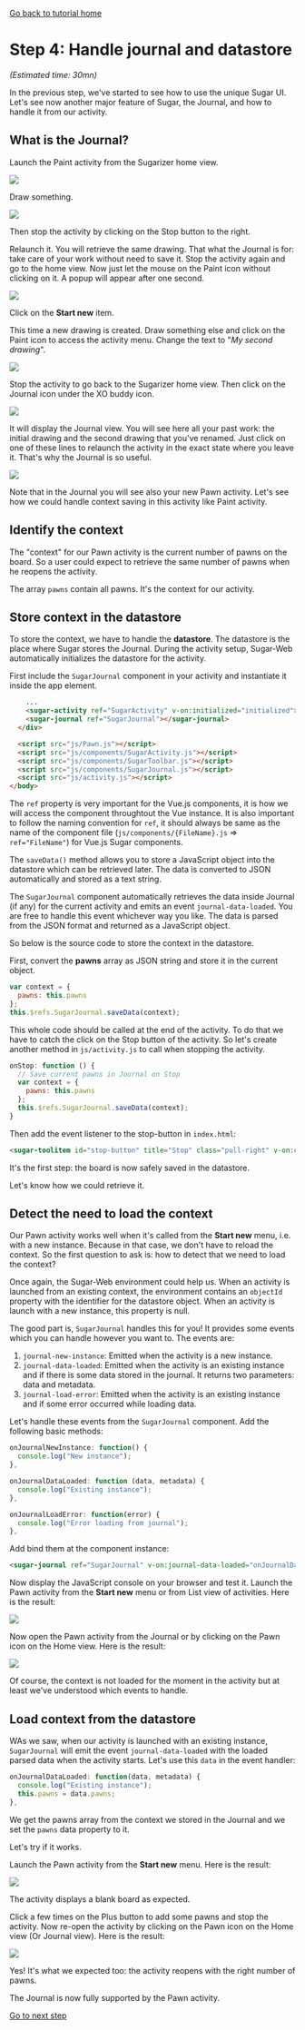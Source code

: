 [Go back to tutorial home](tutorial.md)

# Step 4: Handle journal and datastore
*(Estimated time: 30mn)*

In the previous step, we've started to see how to use the unique Sugar UI. Let's see now another major feature of Sugar, the Journal, and how to handle it from our activity.

## What is the Journal?

Launch the Paint activity from the Sugarizer home view.

![](../../images/tutorial_step4_1.png)

Draw something.

![](../../images/tutorial_step4_2.png)

Then stop the activity by clicking on the Stop button to the right.

Relaunch it. You will retrieve the same drawing. That what the Journal is for: take care of your work without need to save it. Stop the activity again and go to the home view. Now just let the mouse on the Paint icon without clicking on it. A popup will appear after one second.

![](../../images/tutorial_step4_3.png)

Click on the **Start new** item.

This time a new drawing is created. Draw something else and click on the Paint icon to access the activity menu. Change the text to "*My second drawing*".


![](../../images/tutorial_step4_4.png)

Stop the activity to go back to the Sugarizer home view. Then click on the Journal icon under the XO buddy icon.

![](../../images/tutorial_step4_5.png)

It will display the Journal view. You will see here all your past work: the initial drawing and the second drawing that you've renamed. Just click on one of these lines to relaunch the activity in the exact state where you leave it. That's why the Journal is so useful.

![](../../images/tutorial_step4_6.png)

Note that in the Journal you will see also your new Pawn activity. Let's see how we could handle context saving in this activity like Paint activity.

## Identify the context

The "context" for our Pawn activity is the current number of pawns on the board. So a user could expect to retrieve the same number of pawns when he reopens the activity.

The array `pawns` contain all pawns. It's the context for our activity.

## Store context in the datastore

To store the context, we have to handle the **datastore**. The datastore is the place where Sugar stores the Journal. During the activity setup, Sugar-Web automatically initializes the datastore for the activity. 

First include the `SugarJournal` component in your activity and instantiate it inside the app element.
```html
    ...
    <sugar-activity ref="SugarActivity" v-on:initialized="initialized"></sugar-activity>
    <sugar-journal ref="SugarJournal"></sugar-journal>
  </div>

  <script src="js/Pawn.js"></script>
  <script src="js/components/SugarActivity.js"></script>
  <script src="js/components/SugarToolbar.js"></script>
  <script src="js/components/SugarJournal.js"></script>
  <script src="js/activity.js"></script>
</body>
```

The `ref` property is very important for the Vue.js components, it is how we will access the component throughtout the Vue instance. It is also important to follow the naming convention for `ref`, it should always be same as the name of the component file (`js/components/{FileName}.js` => `ref="FileName"`) for Vue.js Sugar components.

The `saveData()` method allows you to store a JavaScript object into the datastore which can be retrieved later. The data is converted to JSON automatically and stored as a text string.

The `SugarJournal` component automatically retrieves the data inside Journal (if any) for the current activity and emits an event `journal-data-loaded`. You are free to handle this event whichever way you like. The data is parsed from the JSON format and returned as a JavaScript object.

So below is the source code to store the context in the datastore.

First, convert the **pawns** array as JSON string and store it in the current object.
```js
var context = {
  pawns: this.pawns
};
this.$refs.SugarJournal.saveData(context);
```

This whole code should be called at the end of the activity. To do that we have to catch the click on the Stop button of the activity. So let's create another method in `js/activity.js` to call when stopping the activity.
```js
onStop: function () {
  // Save current pawns in Journal on Stop
  var context = {
    pawns: this.pawns
  };
  this.$refs.SugarJournal.saveData(context);
}
```

Then add the event listener to the stop-button in `index.html`:
```html
<sugar-toolitem id="stop-button" title="Stop" class="pull-right" v-on:click="onStop"></sugar-toolitem>
```

It's the first step: the board is now safely saved in the datastore.

Let's know how we could retrieve it.

## Detect the need to load the context

Our Pawn activity works well when it's called from the **Start new** menu, i.e. with a new instance. Because in that case, we don't have to reload the context.
So the first question to ask is: how to detect that we need to load the context?

Once again, the Sugar-Web environment could help us. When an activity is launched from an existing context, the environment contains an `objectId` property with the identifier for the datastore object. When an activity is launch with a new instance, this property is null.

The good part is, `SugarJournal` handles this for you! It provides some events which you can handle however you want to. The events are:
1. `journal-new-instance`: Emitted when the activity is a new instance.
2. `journal-data-loaded`: Emitted when the activity is an existing instance and if there is some data stored in the journal. It returns two parameters: data and metadata.
3. `journal-load-error`: Emitted when the activity is an existing instance and if some error occurred while loading data.

Let's handle these events from the `SugarJournal` component. Add the following basic methods:
```js
onJournalNewInstance: function() {
  console.log("New instance");
},

onJournalDataLoaded: function (data, metadata) {
  console.log("Existing instance");
},

onJournalLoadError: function(error) {
  console.log("Error loading from journal");
},
```

Add bind them at the component instance:
```html
<sugar-journal ref="SugarJournal" v-on:journal-data-loaded="onJournalDataLoaded" v-on:journal-load-error="onJournalLoadError" v-on:journal-new-instance="onJournalNewInstance"></sugar-journal>
```

Now display the JavaScript console on your browser and test it. Launch the Pawn activity from the **Start new** menu or from List view of activities. Here is the result:

![](../../images/tutorial_step4_7.png)

Now open the Pawn activity from the Journal or by clicking on the Pawn icon on the Home view. Here is the result:

![](../../images/tutorial_step4_8.png)

Of course, the context is not loaded for the moment in the activity but at least we've understood which events to handle.


## Load context from the datastore

WAs we saw, when our activity is launched with an existing instance, `SugarJournal` will emit the event `journal-data-loaded` with the loaded parsed data when the activity starts. Let's use this `data` in the event handler:
```js
onJournalDataLoaded: function(data, metadata) {
  console.log("Existing instance");
  this.pawns = data.pawns;
},
```
We get the pawns array from the context we stored in the Journal and we set the `pawns` data property to it.

Let's try if it works.

Launch the Pawn activity from the **Start new** menu. Here is the result:

![](../../images/tutorial_step4_9.png)

The activity displays a blank board as expected.

Click a few times on the Plus button to add some pawns and stop the activity. Now re-open the activity by clicking on the Pawn icon on the Home view (Or Journal view). Here is the result:

![](../../images/tutorial_step4_10.png)

Yes! It's what we expected too: the activity reopens with the right number of pawns.

The Journal is now fully supported by the Pawn activity.

[Go to next step](step5.md)